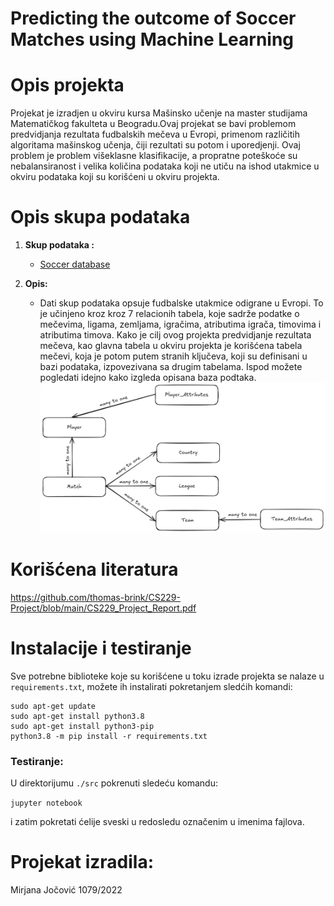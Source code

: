 # Predicting the outcome of Soccer Matches using Machine Learning

# Opis projekta

Projekat je izradjen u okviru kursa Mašinsko učenje na master studijama Matematičkog fakulteta u Beogradu.Ovaj projekat se bavi problemom predvidjanja rezultata fudbalskih mečeva u Evropi, primenom različitih algoritama mašinskog učenja, čiji rezultati su potom i uporedjenji. Ovaj problem je problem višeklasne klasifikacije, a propratne poteškoće su nebalansiranost i velika količina podataka koji ne utiču na ishod utakmice u okviru podataka koji su korišćeni u okviru projekta.

# Opis skupa podataka

1. **Skup podataka :** 
   - [Soccer database](https://www.kaggle.com/datasets/hugomathien/soccer)

2. **Opis:**
   - Dati skup podataka opsuje fudbalske utakmice odigrane u Evropi. To je učinjeno kroz kroz 7 relacionih tabela, koje sadrže podatke o mečevima, ligama, zemljama, igračima, atributima igrača, timovima i atributima timova. Kako je cilj ovog projekta predvidjanje rezultata mečeva, kao glavna tabela u okviru projekta je korišćena tabela mečevi, koja je potom putem stranih ključeva, koji su definisani u bazi podataka, izpovezivana sa drugim tabelama. Ispod možete pogledati idejno kako izgleda opisana baza podtaka.
     ![image info](tables_diagram.png)

# Korišćena literatura
https://github.com/thomas-brink/CS229-Project/blob/main/CS229_Project_Report.pdf

# Instalacije i testiranje
Sve potrebne biblioteke koje su korišćene u toku izrade projekta se nalaze u `requirements.txt`, možete ih instalirati pokretanjem sledćih komandi:

```
sudo apt-get update
sudo apt-get install python3.8
sudo apt-get install python3-pip
python3.8 -m pip install -r requirements.txt
```
### Testiranje:

U direktorijumu `./src` pokrenuti sledeću komandu:

```jupyter notebook```

i zatim pokretati ćelije sveski u redosledu označenim u imenima fajlova.

# Projekat izradila:
Mirjana Jočović 1079/2022
